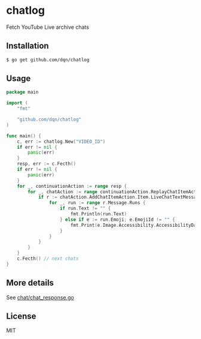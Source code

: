 # chatlog

Fetch YouTube Live archive chats

## Installation

```bash
$ go get github.com/dqn/chatlog
```

## Usage

```go
package main

import (
	"fmt"

	"github.com/dqn/chatlog"
)

func main() {
	c, err := chatlog.New("VIDEO_ID")
	if err != nil {
		panic(err)
	}
	resp, err := c.Fecth()
	if err != nil {
		panic(err)
	}
	for _, continuationAction := range resp {
		for _, chatAction := range continuationAction.ReplayChatItemAction.Actions {
			if r := chatAction.AddChatItemAction.Item.LiveChatTextMessageRenderer; r.ID != "" {
				for _, run := range r.Message.Runs {
					if run.Text != "" {
						fmt.Println(run.Text)
					} else if e := run.Emoji; e.EmojiId != "" {
						fmt.Print(e.Image.Accessibility.AccessibilityData.Label)
					}
				}
			}
		}
	}
	c.Fecth() // next chats
}
```

## More details

See [chat/chat_response.go](chat/chat_response.go)

## License

MIT
